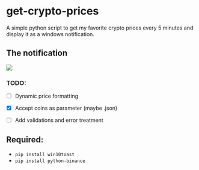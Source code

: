 # get-crypto-prices
A simple python script to get my favorite crypto prices every 5 minutes and display it as a windows notification.

## The notification
<img src="https://github.com/LucasMonir/Arduino-personal-projects/blob/master/prices.png?raw=true"></img>

### TODO:
*[ ] Dynamic price formatting
* [x] Accept coins as parameter (maybe .json) 
* [ ] Add validations and error treatment


## Required:
* ```pip install win10toast```
* ```pip install python-binance```
